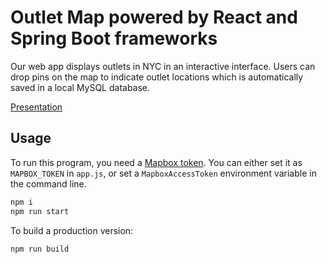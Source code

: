 # Outlet Map powered by React and Spring Boot frameworks

Our web app displays outlets in NYC in an interactive interface. Users can drop pins on the map to indicate outlet locations which is automatically saved in a local MySQL database.

[Presentation](https://drive.google.com/file/d/1-kG0LoLKk2ss7srXB0UOUbPYzE8v7KSu/view?usp=sharing)

## Usage

To run this program, you need a [Mapbox token](http://visgl.github.io/react-map-gl/docs/get-started/mapbox-tokens). You can either set it as `MAPBOX_TOKEN` in `app.js`, or set a `MapboxAccessToken` environment variable in the command line.

```bash
npm i
npm run start
```

To build a production version:

```bash
npm run build
```

